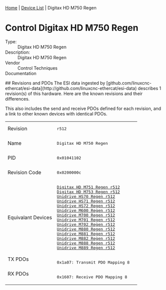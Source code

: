 <div class="nav"><a href="/esi-data">Home</a> | <a href="/esi-data/devices">Device List</a> | Digitax HD M750 Regen</div>

#  Control Digitax HD M750 Regen

<dl>
  <dt>Type:</dt><dd>Digitax HD M750 Regen</dd>
  <dt>Description:</dt><dd>Digitax HD M750 Regen</dd>
  <dt>Vendor</dt><dd>Control Techniques</dd>
  <dt>Documentation</dt><dd><a href=""></a></dd>
</dl>
## Revisions and PDOs
The ESI data ingested by [github.com/linuxcnc-ethercat/esi-data](http://github.com/linuxcnc-ethercat/esi-data) describes 1 revision(s) of this hardware.  Here are the known revisions and their differences.

This also includes the send and receive PDOs defined for each revision, and a link to other known devices with identical PDOs.

<table>
<tr >
<td class="first">Revision</td>
<td ><pre>r512</pre></td>
</tr>
<tr >
<td class="first">Name</td>
<td ><pre>Digitax HD M750 Regen</pre></td>
</tr>
<tr >
<td class="first">PID</td>
<td ><pre>0x01041102</pre></td>
</tr>
<tr >
<td class="first">Revision Code</td>
<td ><pre>0x0200000c</pre></td>
</tr>
<tr >
<td class="first">Equivalant Devices</td>
<td ><pre><a href="Digitax+HD+M751+Regen">Digitax HD M751 Regen r512</a><br/><a href="Digitax+HD+M753+Regen">Digitax HD M753 Regen r512</a><br/><a href="Unidrive+HS70+Regen">Unidrive HS70 Regen r512</a><br/><a href="Unidrive+HS71+Regen">Unidrive HS71 Regen r512</a><br/><a href="Unidrive+HS72+Regen">Unidrive HS72 Regen r512</a><br/><a href="Unidrive+M600+Regen">Unidrive M600 Regen r512</a><br/><a href="Unidrive+M700+Regen">Unidrive M700 Regen r512</a><br/><a href="Unidrive+M701+Regen">Unidrive M701 Regen r512</a><br/><a href="Unidrive+M702+Regen">Unidrive M702 Regen r512</a><br/><a href="Unidrive+M880+Regen">Unidrive M880 Regen r512</a><br/><a href="Unidrive+M881+Regen">Unidrive M881 Regen r512</a><br/><a href="Unidrive+M882+Regen">Unidrive M882 Regen r512</a><br/><a href="Unidrive+M888+Regen">Unidrive M888 Regen r512</a><br/><a href="Unidrive+M889+Regen">Unidrive M889 Regen r512</a></pre></td>
</tr>
<tr class="txpdo pdosection">
<td class="first" rowspan=1 valign=top>TX PDOs</td>
<td><pre>0x1a07: Transmit PDO Mapping 8</pre></td>
<td></td>
</tr>
<tr class="rxpdo pdosection">
<td class="first" rowspan=1 valign=top>RX PDOs</td>
<td><pre>0x1607: Receive PDO Mapping 8</pre></td>
<td></td>
</tr>
</table>
